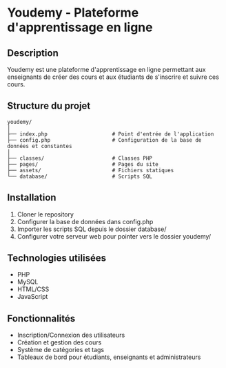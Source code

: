 # Youdemy - Plateforme d'apprentissage en ligne

## Description
Youdemy est une plateforme d'apprentissage en ligne permettant aux enseignants de créer des cours et aux étudiants de s'inscrire et suivre ces cours.

## Structure du projet
```
youdemy/
│
├── index.php                     # Point d'entrée de l'application
├── config.php                    # Configuration de la base de données et constantes
│
├── classes/                      # Classes PHP
├── pages/                        # Pages du site
├── assets/                       # Fichiers statiques
└── database/                     # Scripts SQL
```

## Installation
1. Cloner le repository
2. Configurer la base de données dans config.php
3. Importer les scripts SQL depuis le dossier database/
4. Configurer votre serveur web pour pointer vers le dossier youdemy/

## Technologies utilisées
- PHP
- MySQL
- HTML/CSS
- JavaScript

## Fonctionnalités
- Inscription/Connexion des utilisateurs
- Création et gestion des cours
- Système de catégories et tags
- Tableaux de bord pour étudiants, enseignants et administrateurs
